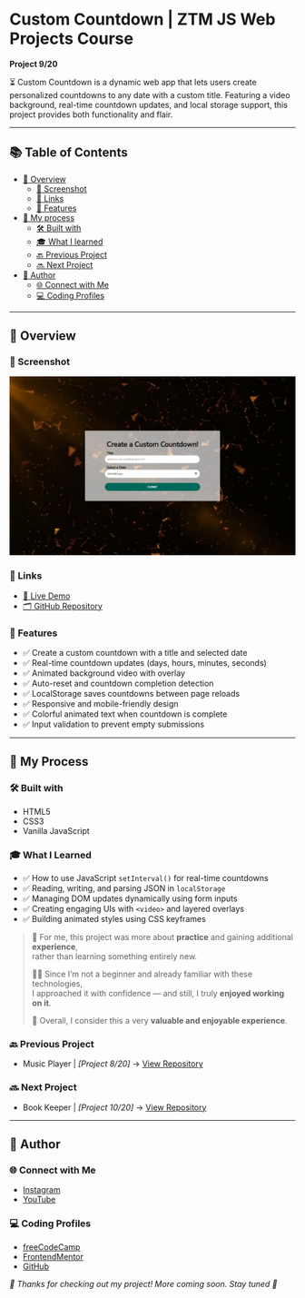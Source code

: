 # Custom Countdown | ZTM JS Web Projects Course

**Project 9/20**

⏳ Custom Countdown is a dynamic web app that lets users create personalized countdowns to any date with a custom title. Featuring a video background, real-time countdown updates, and local storage support, this project provides both functionality and flair.

---

## 📚 Table of Contents

- [🔎 Overview](#-overview)
  - [📸 Screenshot](#-screenshot)
  - [🔗 Links](#-links)
  - [📌 Features](#-features)
- [🧠 My process](#-my-process)
  - [🛠️ Built with](#️-built-with)
  - [🎓 What I learned](#-what-i-learned)
  - [🔙 Previous Project](#-previous-project)
  - [🔜 Next Project](#-next-project)
- [👤 Author](#-author)
  - [🌐 Connect with Me](#-connect-with-me)
  - [💻 Coding Profiles](#-coding-profiles)

---

## 🔎 Overview

### 📸 Screenshot

![screenshot of the project's webpage](./assets/screenshot.jpg)

### 🔗 Links

 - [🔴 Live Demo](https://dalascript.github.io/custom-countdown/)
 - [🗂️ GitHub Repository](https://github.com/DalaScript/custom-countdown)

### 📌 Features

 - ✅ Create a custom countdown with a title and selected date
 - ✅ Real-time countdown updates (days, hours, minutes, seconds)
 - ✅ Animated background video with overlay
 - ✅ Auto-reset and countdown completion detection
 - ✅ LocalStorage saves countdowns between page reloads
 - ✅ Responsive and mobile-friendly design
 - ✅ Colorful animated text when countdown is complete
 - ✅ Input validation to prevent empty submissions

---

## 🧠 My Process

### 🛠️ Built with

 - HTML5
 - CSS3
 - Vanilla JavaScript

### 🎓 What I Learned

 - ✅ How to use JavaScript `setInterval()` for real-time countdowns
 - ✅ Reading, writing, and parsing JSON in `localStorage`
 - ✅ Managing DOM updates dynamically using form inputs
 - ✅ Creating engaging UIs with `<video>` and layered overlays
 - ✅ Building animated styles using CSS keyframes

  > 🚀 For me, this project was more about **practice** and gaining additional **experience**,  
  > rather than learning something entirely new.  
  >  
  > 👨‍💻 Since I’m not a beginner and already familiar with these technologies,  
  > I approached it with confidence — and still, I truly **enjoyed working on it**.  
  >  
  > 🎯 Overall, I consider this a very **valuable and enjoyable experience**.

### 🔙 Previous Project

 - Music Player | *[Project 8/20]* → [View Repository](https://github.com/DalaScript/music-player)

### 🔜 Next Project

 - Book Keeper | *[Project 10/20]* → [View Repository](https://github.com/DalaScript/book-keeper)

---

## 👤 Author

### 🌐 Connect with Me

 - [Instagram](https://www.instagram.com/DalaScript)
 - [YouTube](https://www.youtube.com/@DalaScript)

### 💻 Coding Profiles

 - [freeCodeCamp](https://www.freecodecamp.org/DalaScript)
 - [FrontendMentor](https://www.frontendmentor.io/profile/DalaScript)
 - [GitHub](https://github.com/DalaScript)

*🙌 Thanks for checking out my project! More coming soon. Stay tuned 🚀*